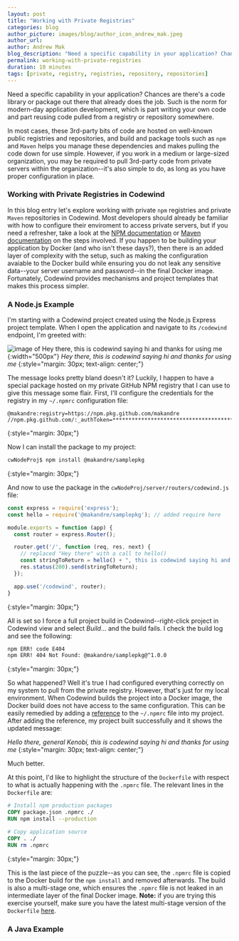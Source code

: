 ```yaml
---
layout: post
title: "Working with Private Registries"
categories: blog
author_picture: images/blog/author_icon_andrew_mak.jpeg
author_url: 
author: Andrew Mak
blog_description: "Need a specific capability in your application? Chances are there's a code library or package out there that already does the job."
permalink: working-with-private-registries
duration: 10 minutes
tags: [private, registry, registries, repository, repositories]
---
```


Need a specific capability in your application? Chances are there's a code library or package out there that already does the job. Such is the norm for modern-day application development, which is part writing your own code and part reusing code pulled from a registry or repository somewhere.

In most cases, these 3rd-party bits of code are hosted on well-known public registries and repositories, and build and package tools such as `npm` and `Maven` helps you manage these dependencies and makes pulling the code down for use simple. However, if you work in a medium or large-sized organization, you may be required to pull 3rd-party code from private servers within the organization--it's also simple to do, as long as you have proper configuration in place.

### Working with Private Registries in Codewind

In this blog entry let's explore working with private `npm` registries and private `Maven` repositories in Codewind. Most developers should already be familiar with how to configure their enviroment to access private servers, but if you need a refresher, take a look at the [NPM documentation](https://docs.npmjs.com/configuring-npm/npmrc.html) or [Maven documentation](https://maven.apache.org/settings.html#Servers) on the steps involved. If you happen to be building your application by Docker (and who isn't these days?), then there is an added layer of complexity with the setup, such as making the configuration avaiable to the Docker build while ensuring you do not leak any sensitive data--your server username and password--in the final Docker image. Fortunately, Codewind provides mechanisms and project templates that makes this process simpler.

### A Node.js Example

I'm starting with a Codewind project created using the Node.js Express project template. When I open the application and navigate to its `/codewind` endpoint, I'm greeted with:

![image of Hey there, this is codewind saying hi and thanks for using me](images/blog/privateregnode01.png){:width="500px"}
*Hey there, this is codewind saying hi and thanks for using me*
{:style="margin: 30px; text-align: center;"}

The message looks pretty bland doesn't it? Luckily, I happen to have a special package hosted on my private GitHub NPM registry that I can use to give this message some flair. First, I'll configure the credentials for the registry in my `~/.npmrc` configuration file:

```properties
@makandre:registry=https://npm.pkg.github.com/makandre
//npm.pkg.github.com/:_authToken=****************************************
```
{:style="margin: 30px;"}

Now I can install the package to my project:

```bash
cwNodeProj$ npm install @makandre/samplepkg
```
{:style="margin: 30px;"}

And now to use the package in the `cwNodeProj/server/routers/codewind.js` file:

```js
const express = require('express');
const hello = require('@makandre/samplepkg'); // added require here

module.exports = function (app) {
  const router = express.Router();

  router.get('/', function (req, res, next) {
    // replaced "Hey there" with a call to hello()
    const stringToReturn = hello() + ", this is codewind saying hi and thanks for using me"
    res.status(200).send(stringToReturn);
  });

  app.use('/codewind', router);
}
```
{:style="margin: 30px;"}

All is set so I force a full project build in Codewind--right-click project in Codewind view and select *Build*... and the build fails. I check the build log and see the following:

```bash
npm ERR! code E404
npm ERR! 404 Not Found: @makandre/samplepkg@^1.0.0
```
{:style="margin: 30px;"}

So what happened? Well it's true I had configured everything correctly on my system to pull from the private registry. However, that's just for my local environment. When Codewind builds the project into a Docker image, the Docker build does not have access to the same configuration. This can be easily remedied by adding a [reference](referencing-files.html) to the `~/.npmrc` file into my project. After adding the reference, my project built successfully and it shows the updated message:

*Hello there, general Kenobi, this is codewind saying hi and thanks for using me*
{:style="margin: 30px; text-align: center;"}

Much better.

At this point, I'd like to highlight the structure of the `Dockerfile` with respect to what is actually happening with the `.npmrc` file. The relevant lines in the `Dockerfile` are:

```Dockerfile
# Install npm production packages
COPY package.json .npmrc ./
RUN npm install --production

# Copy application source
COPY . ./
RUN rm .npmrc
```
{:style="margin: 30px;"}

This is the last piece of the puzzle--as you can see, the `.npmrc` file is copied to the Docker build for the `npm install` and removed afterwards. The build is also a multi-stage one, which ensures the `.npmrc` file is not leaked in an intermediate layer of the final Docker image. **Note:** if you are trying this exercise yourself, make sure you have the latest multi-stage version of the `Dockerfile` [here](https://github.com/codewind-resources/nodeExpressTemplate/blob/master/Dockerfile).



### A Java Example
